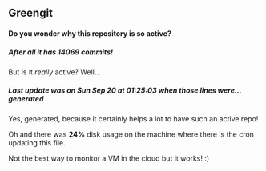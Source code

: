 ## Greengit

#### Do you wonder why this repository is so active?

##### After all it has 14069 commits!

But is it *really* active? Well...

##### Last update was on Sun Sep 20 at 01:25:03 when those lines were... generated

Yes, generated, because it certainly helps a lot to have such an active repo!

Oh and there was **24%** disk usage on the machine
where there is the cron updating this file.

Not the best way to monitor a VM in the cloud but it works! :)
